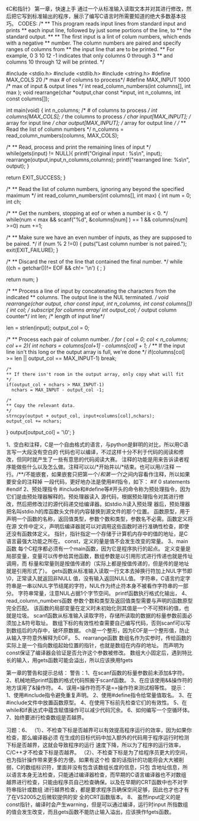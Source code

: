 《C和指针》
第一章，快速上手
通过一个从标准输入读取文本并对其进行修改，然后把它写到标准输出的程序，展示了编写C语言时所需要知道的绝大多数基本技巧。
CODES:
/*
** This program reads input lines from standard input and prints
** each input line, followed by just some portions of the line, to
** the standard output.
**
** The first input is a lint of colum numbers, which ends with a negative
** number. The column numbers are paired and specify ranges of columns from
** the input line that are to be printed.
** For example, 0 3 10 12 -1 indicates that only columns 0 through 3
** and columns 10 through 12 will be printed.
*/

#include <stdio.h>
#include <stdlib.h>
#include <string.h>
#define MAX_COLS        20  /* max # of columns to process*/
#define MAX_INPUT       1000  /* max of input & output lines */
int read_column_numbers(int columns[], int max );
void rearrange(char *output,char const *input, int n_columns, int const columns[]);

int main(void)
{
  int n_columns;          /* # of columns to process */
  int columns[MAX_COLS];  /* the columns to process */
  char input[MAX_INPUT];  /* array for input line */
  char output[MAX_INPUT]; /* array for output line */
  /*
  **  Read the list of column numbers
  */
  n_columns = read_column_numbers(columns, MAX_COLS);

  /*
  ** Read, process and print the remaining lines of input
  */
  while(gets(input) != NULL){
    printf("Original input : %s\n", input);
    rearrange(output,input,n_columns,columns);
    printf("rearranged line: %s\n", output);
  }

  return EXIT_SUCCESS;
}


/*
** Read the list of column numbers, ignoring any beyond the specified maximum
*/
int read_column_numbers(int columns[], int max)
{
  int num = 0;
  int ch;

  /*
  ** Get the numbers, stopping at eof or when a number is < 0.
  */
  while(num < max && scanf("%d", &columns[num] ) == 1
        && columns[num] >=0)
        num +=1;

  /*
  ** Make sure we have an even number of inputs, as they are supposed to be paired.
  */
  if (num % 2 !=0) {
    puts("Last column number is not paired.");
    exit(EXIT_FAILURE);
  }

  /*
  ** Discard the rest of the line that contained the final number.
  */
  while ((ch = getchar())!= EOF && ch!= '\n') {
    ;
  }

  return num;
}

/*
** Process a line of input by concatenating the characters from the indicated
** columns. The output line is the NUL terminated.
*/
void rearrange(char *output, char const *input, int n_columns, int const columns[])
{
  int col;    /* subscript for columns array*/
  int output_col;   /* output column counter*/
  int len;    /* length of input line*/

  len = strlen(input);
  output_col = 0;

  /*
  ** Process each pair of column number.
  */
  for ( col = 0; col < n_columns; col += 2){
    int nchars = columns[col+1] - columns[col] + 1;
    /*
    ** If the input line isn't this long or the output array is full, we're done
    */
    if(columns[col] >= len || output_col == MAX_INPUT-1)
      break;

    /*
    ** If there isn't room in the output array, only copy what will fit
    */
    if(output_col + nchars > MAX_INPUT-1)
      nchars = MAX_INPUT - output_col -1;

    /*
    ** Copy the relevant data.
    */
    strncpy(output + output_col, input+columns[col],nchars);
    output_col += nchars;
  }
  output[output_col] = '\0';
}

1、空白和注释，C是一个自由格式的语言，与python是鲜明的对比，所以用C语言写一大段没有空白的
代码也可以编译，不过这样十分不利于代码的阅读和修改，但同时就产生了一些有意思的代码阅读大赛。
注释的功能是用来告诉读者程序能做些什么以及怎么做。注释可以以/*开始并以/*结束。也可以用//注释
一行。/**/不能嵌套，如果嵌套只把第一个/*和第一个*/之间内容看作注释，所以如果要安全的注释掉
一段代码，更好地办法是使用#if指令，如下：
#if 0
    statements
#endif
2、预处理指令
#include和#define等#开头的命令称为预处理指令，因为它们是由预处理器解释的。预处理器读入
源代码，根据预处理指令对其进行修改，然后把修改过的源代码递交给编译器。如stdio.h读入预处理
器后，预处理器把名叫stdio.h的库函数头文件的内容替换到源文件的那个位置。
函数原型，用于声明一个函数的名称，返回值类型，参数个数和类型，参数名不必需。函数定义将在源
文件中定义，声明后编译器就可以对调用这些函数时进行准确性检查，即使还没有函数体定义。
指针，指针指定一个存储于计算机内存中的值的地址，是C语言最强大功能之所在。
const，定义的量是值不会发生改变的常量。
3、main函数
每个C程序都必须有一个main函数，因为它是程序执行的起点。
定义变量是局部变量，变量可以传参给其他函数，数组参数是以引用形式进行传递也就是传址调用，而
标量和常量则是按值传递的（实际上都是按值传递的，但是传的是地址就是引用形式了）。
gets函数从标准输入读取一行文本去掉换行符加上NUL字节即\0，正常读入就返回非NULL
值，没有输入返回NULL值。
字符串，C语言约定字符串是一串以NUL字节结尾的字符，NUL作为终止符本身不被看作字符串的一部分。
字符串常量，注意NUL占据1个字节空间。
printf函数执行格式化输出，
4、read_column_numbers函数
参数个数和类型及返回值类型需要与声明的函数原型完全匹配。
该函数的局部变量在定义时未初始化则其值是一个不可预料的值，也就是垃圾。
scanf函数从标准输入读取字符，存储所读取的数据的标量参数前面必须加上&符号取址。
数组下标的有效性检查需要自己编写代码，否则scanf可以写到数组后的内存中，破坏原数据。
ch是一个整形，因为EOF是一个整形值，防止从输入字符意外解释为EOF。
5、rearrange函数
数组名作为实参时，传给函数的实际上是一个指向数组起始位置的指针，也就是数组在内存的地址。
而声明为const保证了编译器会验证是否允许这个参数被修改。
数组大小固定后，遇到特比长的输入，用gets函数可能会溢出，所以应该换用fgets

第一章的警告和提示总结：
警告：1、在scanf函数的标量参数前未添加&字符。
    2、机械地把printf函数的格式代码照搬于scanf函数。
    3、在应该使用&&操作符的地方误用了&操作符。
    4、误用=操作符而不是==操作符来测试相等性。
提示：1、使用#include指令避免重复声明。
    2、使用#define指令给常量值取名。
    3、在#include文件中放置函数原型。
    4、在使用下标前先检查它们的有效性。
    5、在while和if表达式中蕴含赋值操作可以减少代码冗余。
    6、如何编写一个空循环体。
    7、始终要进行检查数组是否越界。

习题：6、
      （1）、不检查下标是否越界可以有效提高程序运行的效率，因为如果你检查，那么编译器必须
      在生成的目标代码中加入额外的代码用于程序运行时检测下标是否越界，这就会导致程序的运行
      速度下降，所以为了程序的运行效率，C/C++才不检查下标是否越界。
      （2）、不检查下标是为了给程序员更大的空间，也为指针操作带来更多的方便。如果有这个检
      查的话指针的功能将会大大被削弱，C的数组标识符，里面并没有包含该数组长度的信息，只包
      含地址信息，所以语言本身无法检查，只能通过编译器检查，而早期的C语言编译器也不对数组
      越界进行检查，只能由程序员自己检查确保。以及在早期的CRT函数中也不对字符串指针或数组
      进行越界检查，都是要求程序员确保空间足够，因此也才也才有了在VS2005之后微软提供的安
      全的CRT函数版本。
      8、
        虽然input定义的是const指针，编译时会产生warning，但是可以通过编译，运行时input
        所指数组的值会发生改变，而且gets函数不能防止输入溢出，应该换作fgets函数。
